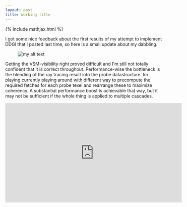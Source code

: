 ```yaml
---
layout: post
title: working title
---
```


{% include mathjax.html %}

I got some nice feedback about the first results of my attempt to implement DDGI
that I posted last time, so here is a small update about my dabbling.

<figure>
  <img src="{{site.url}}/images/dggi-2.png" alt="my alt text"/>
</figure>

Getting the VSM-visibility right proved difficult and I'm still not totally confident
that it is correct throughout. Performance-wise the bottleneck is the blending
of the ray tracing result into the probe datastructure. Im playing currently playing around
with different way to precompute the required fetches for each probe texel and rearrange
these to maximize coherency. A substantial performance boost is achievable that way, but
it may not be sufficient if the whole thing is applied to multiple cascades.


<div style="text-align: center">
<iframe width="560" height="315" src="https://www.youtube.com/embed/1GkiNPfb5PA?rel=0;showinfo=0" frameborder="0" allow="accelerometer; autoplay; encrypted-media; gyroscope; picture-in-picture" allowfullscreen></iframe>
</div>